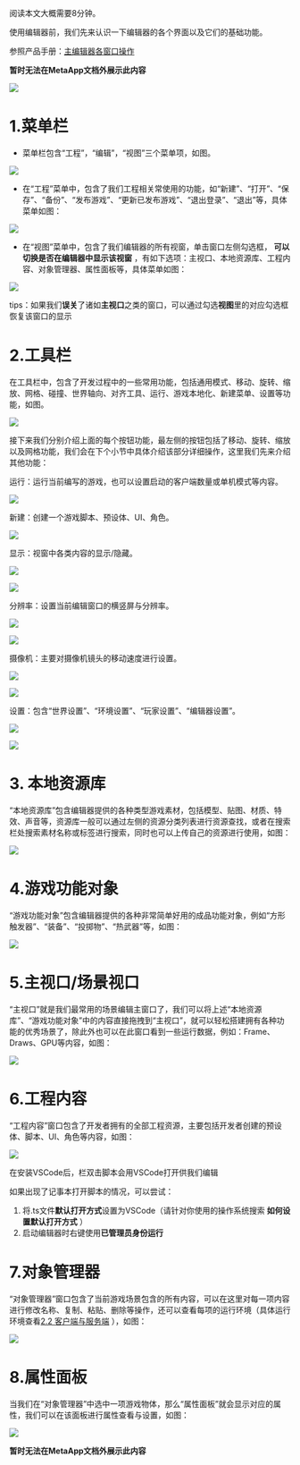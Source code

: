 阅读本文大概需要8分钟。

使用编辑器前，我们先来认识一下编辑器的各个界面以及它们的基础功能。

参照产品手册：[主编辑器各窗口操作](https://meta.feishu.cn/wiki/wikcnG8jXbUMUeHEK70oRfKc8Xc)

**暂时无法在MetaApp文档外展示此内容**

![](https://meta.feishu.cn/space/api/box/stream/download/asynccode/?code=NzE5M2VjMTQ2NDc4NGE0ZjE4YWJjMDkzYjY4NTE1NmVfZG5Fckc1NnJGekRCMWpyYThuUmp2ZXRZNW1INzZxYlpfVG9rZW46Ym94Y240YjlGQzZtTmhIM055SEpmYTR5Q01nXzE2ODA3MDA3Njk6MTY4MDcwNDM2OV9WNA)

# 1.菜单栏

* 菜单栏包含“工程”，“编辑”，“视图”三个菜单项，如图。

![](https://meta.feishu.cn/space/api/box/stream/download/asynccode/?code=N2FmMGQyYjRhYWNhYjgxNjMzY2ZlNjllOTRkMmMzY2Vfa2JJNmlmdnAwRVJpMHkwcWJuTnlUNkNYc0RQeGRkeDdfVG9rZW46Ym94Y25TNDlObW1XTWZGU01Hb2Q0UTA3N2lkXzE2ODA3MDA3Njk6MTY4MDcwNDM2OV9WNA)

* 在“工程”菜单中，包含了我们工程相关常使用的功能，如“新建”、“打开”、“保存”、“备份”、“发布游戏”、“更新已发布游戏”、“退出登录”、“退出”等，具体菜单如图：

![](https://meta.feishu.cn/space/api/box/stream/download/asynccode/?code=NzVjZDBjMGIyNzJmOGE4ZGY2YWFlMGFhZWI0NzljMGNfVTdWd2Vndmdwc2ZVQ2ZIQnZ1c2xUNHk0Sk05ZW1LUnpfVG9rZW46Ym94Y250b2U1Q0xZUDk4TG9zOXYxQU9CbUozXzE2ODA3MDA3Njk6MTY4MDcwNDM2OV9WNA)

* 在“视图”菜单中，包含了我们编辑器的所有视窗，单击窗口左侧勾选框， **可以切换是否在编辑器中显示该视窗** ，有如下选项：主视口、本地资源库、工程内容、对象管理器、属性面板等，具体菜单如图：

![](https://meta.feishu.cn/space/api/box/stream/download/asynccode/?code=Njc2ZDVmMzcxZjE5YWFiMTI4ODA5MGY4MGUwNWI4Y2JfSmNIYVYyQlZ4ck5RZU05VTUyMXl4V2VqalRBQ1BTc3VfVG9rZW46Ym94Y24zSndkNWM3WllHYWQ2RFVLZWdUS2dnXzE2ODA3MDA3Njk6MTY4MDcwNDM2OV9WNA)

tips：如果我们**误关**了诸如**主视口**之类的窗口，可以通过勾选**视图**里的对应勾选框恢复该窗口的显示

# 2.工具栏

在工具栏中，包含了开发过程中的一些常用功能，包括通用模式、移动、旋转、缩放、网格、碰撞、世界轴向、对齐工具、运行、游戏本地化、新建菜单、设置等功能，如图。

![](https://meta.feishu.cn/space/api/box/stream/download/asynccode/?code=ZDVhNThhODExNzNkNjhjMDA1ZDZmODEzZDgxZWZjM2RfQjFERmZlZEIxZ3A3R2FJeThSczZVbWd5UGdFMDdRQVlfVG9rZW46Ym94Y25wRkxmRXU3cjk0amVKT2NSTmhrcUtiXzE2ODA3MDA3Njk6MTY4MDcwNDM2OV9WNA)

接下来我们分别介绍上面的每个按钮功能，最左侧的按钮包括了移动、旋转、缩放以及网格功能，我们会在下个小节中具体介绍该部分详细操作，这里我们先来介绍其他功能：

运行：运行当前编写的游戏，也可以设置启动的客户端数量或单机模式等内容。

![](https://meta.feishu.cn/space/api/box/stream/download/asynccode/?code=ZWRiMTkwNjE3NWYwYzZhYjhmOWIzYjRlYTg4MDA0M2NfTVBNckJBa3BvWlBIMDB1SzBwVGtoVUFTWnJuRXpaYTNfVG9rZW46Ym94Y25RYjU1R1hXamJDQTBsR09FOW1uVHZnXzE2ODA3MDA3Njk6MTY4MDcwNDM2OV9WNA)

新建：创建一个游戏脚本、预设体、UI、角色。

![](https://meta.feishu.cn/space/api/box/stream/download/asynccode/?code=MmY1MmYwMDljZWVhZTRiMjUxNzViODFmZmZhM2Q0MDlfc3ZySjIyUjdGeWxvdXFnQXNZMEVHRVV4alFxN2lmUGZfVG9rZW46Ym94Y252b1RqUDJBMHRJd01ZVFdJREFGalhnXzE2ODA3MDA3Njk6MTY4MDcwNDM2OV9WNA)

显示：视窗中各类内容的显示/隐藏。

![](https://meta.feishu.cn/space/api/box/stream/download/asynccode/?code=MzE0MzMxNDRiNGYzNWQyOTNhNTM4ZDNlYmJiNDY0YzRfbGpVbGQzV2ZON1pWNXhtbEQyQnhmVUVKUGVlclRTTmRfVG9rZW46Ym94Y25YUTFPM2lpSVdMOGJKc3NSY1UyM01kXzE2ODA3MDA3Njk6MTY4MDcwNDM2OV9WNA)

![](https://meta.feishu.cn/space/api/box/stream/download/asynccode/?code=ZmE0YTZjMzljMTJlNWFlMjU2ZDAxOGE5Y2NmMTQyZjlfUWpHbGtKMUsxZUhXRXY5RlV2TkNwRzlYZWJIVXFUdmRfVG9rZW46Ym94Y25DUUdXbDNGRFFBcHZnR2NnWVQ5amtiXzE2ODA3MDA3Njk6MTY4MDcwNDM2OV9WNA)

分辨率：设置当前编辑窗口的横竖屏与分辨率。

![](https://meta.feishu.cn/space/api/box/stream/download/asynccode/?code=ODFmMjNkOGE1OTVlYWZkNDI3M2VlYjE0OTdiMDE1OTBfWEJXWTV2R3dEb3pUVTNseUxSTGgwR0dZbmRNQ1RGbEJfVG9rZW46Ym94Y25rakVFNVJYYzJxVEpwa0R5SkMyYlRjXzE2ODA3MDA3Njk6MTY4MDcwNDM2OV9WNA)

![](https://meta.feishu.cn/space/api/box/stream/download/asynccode/?code=OTExMGY0ZWUzNGQwMmVlZGFkMThjYzg1YTc5N2IwOTNfVnFGWUZNVjcyanJpakpRYjc0NDBsUkNSV1RzMmtBbGhfVG9rZW46Ym94Y25GMTB1TmxuUUZHZ2RQQTNEaFJuZGpkXzE2ODA3MDA3Njk6MTY4MDcwNDM2OV9WNA)

摄像机：主要对摄像机镜头的移动速度进行设置。

![](https://meta.feishu.cn/space/api/box/stream/download/asynccode/?code=MjYwNGYyOWUyYmY3MmZiZjU4NzBmOWZmZWEzZDMxZWFfbFF3MUwwd2gwRDJ2UENMM0hWZ2FZUWhSZGpaNXhURVdfVG9rZW46Ym94Y25LMXFuakZBZTdRV1VGcUFwb2V6cGZkXzE2ODA3MDA3Njk6MTY4MDcwNDM2OV9WNA)

![](https://meta.feishu.cn/space/api/box/stream/download/asynccode/?code=NTJhZDg3NDE2NzVhYWEyNjA5MmY3NzNlMjZkYmQ0NDRfeWlnTTFiUlIxRDVpRE54bEV3NlJVZzNLWFI3NGd1dTlfVG9rZW46Ym94Y256UVk2WnlZakxtcElBdTVseThoVWRmXzE2ODA3MDA3Njk6MTY4MDcwNDM2OV9WNA)

设置：包含“世界设置”、“环境设置”、“玩家设置”、“编辑器设置”。

![](https://meta.feishu.cn/space/api/box/stream/download/asynccode/?code=MzQ4YjI5MTZmM2UwMmE3MDg1M2MyM2JkMTBiZDFmODlfa1NzZFlsN2VJcDdIcTNsN2JmSloxaTZ2OHZWTU02WWFfVG9rZW46Ym94Y25OTUFZb1pUR2daMFdERUpPazl2SjBnXzE2ODA3MDA3Njk6MTY4MDcwNDM2OV9WNA)

![](https://meta.feishu.cn/space/api/box/stream/download/asynccode/?code=MzI3Njg5OWUzOTE5ZWJiNzc5NzA3NDMwYjliYzJmNTNfc0NvVVlVOXFpVXpTbHhycEdsSGtKc3M0MTRlYXRaeWdfVG9rZW46Ym94Y240eWJIUVFMOU96aGVzQWp5RG1yUTBjXzE2ODA3MDA3Njk6MTY4MDcwNDM2OV9WNA)

# 3. 本地资源库

“本地资源库”包含编辑器提供的各种类型游戏素材，包括模型、贴图、材质、特效、声音等，资源库一般可以通过左侧的资源分类列表进行资源查找，或者在搜索栏处搜索素材名称或标签进行搜索，同时也可以上传自己的资源进行使用，如图：

![](https://meta.feishu.cn/space/api/box/stream/download/asynccode/?code=OGFmODAwNDVjZGM0M2QwZGU5M2IzZmU4YmNkYzZmMDJfS1BKMFV1T0NoSms5MTJWUTNNcnM2RmVKTldnVXdaR21fVG9rZW46Ym94Y25qS1JJMlBkcXZCSlprZXZJNU9DOU1iXzE2ODA3MDA3Njk6MTY4MDcwNDM2OV9WNA)

# 4.游戏功能对象

“游戏功能对象”包含编辑器提供的各种非常简单好用的成品功能对象，例如“方形触发器”、“装备”、“投掷物”、“热武器”等，如图：

![](https://meta.feishu.cn/space/api/box/stream/download/asynccode/?code=OGFlZDI2ZDdhMWRmMGJlZTQ2ZjA0Y2Y3YmM5NjA4NWFfU1R0NFltcFhkalZmNUhhQTh0bW9qZWk4UUJHM204RFdfVG9rZW46Ym94Y25CN09YQmZjdEJVR0xEbUJFaFBvTFJnXzE2ODA3MDA3Njk6MTY4MDcwNDM2OV9WNA)

# 5.主视口/场景视口

“主视口”就是我们最常用的场景编辑主窗口了，我们可以将上述“本地资源库”、“游戏功能对象”中的内容直接拖拽到“主视口”，就可以轻松搭建拥有各种功能的优秀场景了，除此外也可以在此窗口看到一些运行数据，例如：Frame、Draws、GPU等内容，如图：

![](https://meta.feishu.cn/space/api/box/stream/download/asynccode/?code=MTEwMTBiYjI4ZTE4ZWE2MjhhNDNlYWVmNTRlZTJjZmNfRkNUNmowbmZUdHczRnFRekVORzVsUGs3dnlhMmd0WHBfVG9rZW46Ym94Y25oUUFaTlNHMlhuMUxhdmxtOE5OTXliXzE2ODA3MDA3Njk6MTY4MDcwNDM2OV9WNA)

# 6.工程内容

“工程内容”窗口包含了开发者拥有的全部工程资源，主要包括开发者创建的预设体、脚本、UI、角色等内容，如图：

![](https://meta.feishu.cn/space/api/box/stream/download/asynccode/?code=Yzc4MjMwM2Y5MzdkMTgxYTVkYWZmOGQ4OTJiN2MzY2VfT0t5aWc5Nm9oejNYWHJESGxhNDBwQUZEc05SVFREOHBfVG9rZW46Ym94Y24wTGZCN2ZlbEYzR3BjVzBhUmpDVUZkXzE2ODA3MDA3Njk6MTY4MDcwNDM2OV9WNA)

在安装VSCode后，栏双击脚本会用VSCode打开供我们编辑

如果出现了记事本打开脚本的情况，可以尝试：

1. 将.ts文件**默认打开方式**设置为VSCode（请针对你使用的操作系统搜索 **如何设置默认打开方式** ）
2. 启动编辑器时右键使用**已管理员身份运行**

# 7.对象管理器

“对象管理器”窗口包含了当前游戏场景包含的所有内容，可以在这里对每一项内容进行修改名称、复制、粘贴、删除等操作，还可以查看每项的运行环境（具体运行环境查看[2.2 客户端与服务端](https://meta.feishu.cn/wiki/wikcnm9X4XC4y8oypXQTEfEIjEe) ），如图：

![](https://meta.feishu.cn/space/api/box/stream/download/asynccode/?code=NmRkYjgyZjRjNDBlNmEzOTIwYmIwMDM1OTliNDAyMWZfdWptWFBDc2tob0lnMndKUTNXZjRkYU9PeXVBb2ZXelVfVG9rZW46Ym94Y243bVN3TmU5bllCTlJmcHhveVBqYTY0XzE2ODA3MDA3Njk6MTY4MDcwNDM2OV9WNA)

# 8.属性面板

当我们在“对象管理器”中选中一项游戏物体，那么“属性面板”就会显示对应的属性，我们可以在该面板进行属性查看与设置，如图：

![](https://meta.feishu.cn/space/api/box/stream/download/asynccode/?code=MDc2MGNiOWU3ZTEwMzJhMjA4MDkyNjJlMzc4MTQ2ZmZfRHNiSFpEVFRhNHhzM2lKcHhVMVB5dENCZE5GWmp0ZFVfVG9rZW46Ym94Y244dm12QklHS3U0c3d4OTZ0NWRZT2tjXzE2ODA3MDA3Njk6MTY4MDcwNDM2OV9WNA)

**暂时无法在MetaApp文档外展示此内容**

